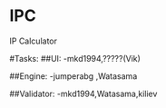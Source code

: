 # IPC
IP Calculator

#Tasks:
##UI:
-mkd1994,?????(Vik)

##Engine:
-jumperabg
,Watasama


##Validator:
-mkd1994,Watasama,kiliev
